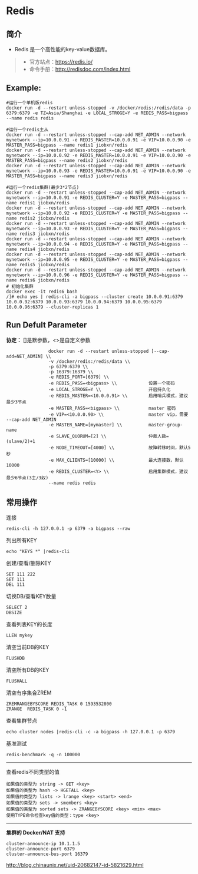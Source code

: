 Redis
===
## 简介
* Redis 是一个高性能的key-value数据库。
> * 官方站点：https://redis.io/
> * 命令手册：http://redisdoc.com/index.html

## Example:

    #运行一个单机版redis
    docker run -d --restart unless-stopped -v /docker/redis:/redis/data -p 6379:6379 -e TZ=Asia/Shanghai -e LOCAL_STROGE=Y -e REDIS_PASS=bigpass --name redis redis

    #运行一个redis主从
    docker run -d --restart unless-stopped --cap-add NET_ADMIN --network mynetwork --ip=10.0.0.91 -e REDIS_MASTER=10.0.0.91 -e VIP=10.0.0.90 -e MASTER_PASS=bigpass --name redis1 jiobxn/redis
    docker run -d --restart unless-stopped --cap-add NET_ADMIN --network mynetwork --ip=10.0.0.92 -e REDIS_MASTER=10.0.0.91 -e VIP=10.0.0.90 -e MASTER_PASS=bigpass --name redis2 jiobxn/redis 
    docker run -d --restart unless-stopped --cap-add NET_ADMIN --network mynetwork --ip=10.0.0.93 -e REDIS_MASTER=10.0.0.91 -e VIP=10.0.0.90 -e MASTER_PASS=bigpass --name redis3 jiobxn/redis

    #运行一个redis集群(最少3*2节点)
    docker run -d --restart unless-stopped --cap-add NET_ADMIN --network mynetwork --ip=10.0.0.91 -e REDIS_CLUSTER=Y -e MASTER_PASS=bigpass --name redis1 jiobxn/redis
    docker run -d --restart unless-stopped --cap-add NET_ADMIN --network mynetwork --ip=10.0.0.92 -e REDIS_CLUSTER=Y -e MASTER_PASS=bigpass --name redis2 jiobxn/redis
    docker run -d --restart unless-stopped --cap-add NET_ADMIN --network mynetwork --ip=10.0.0.93 -e REDIS_CLUSTER=Y -e MASTER_PASS=bigpass --name redis3 jiobxn/redis
    docker run -d --restart unless-stopped --cap-add NET_ADMIN --network mynetwork --ip=10.0.0.94 -e REDIS_CLUSTER=Y -e MASTER_PASS=bigpass --name redis4 jiobxn/redis
    docker run -d --restart unless-stopped --cap-add NET_ADMIN --network mynetwork --ip=10.0.0.95 -e REDIS_CLUSTER=Y -e MASTER_PASS=bigpass --name redis5 jiobxn/redis
    docker run -d --restart unless-stopped --cap-add NET_ADMIN --network mynetwork --ip=10.0.0.96 -e REDIS_CLUSTER=Y -e MASTER_PASS=bigpass --name redis6 jiobxn/redis
    # 初始化集群
    docker exec -it redis6 bash
    /]# echo yes | redis-cli -a bigpass --cluster create 10.0.0.91:6379 10.0.0.92:6379 10.0.0.93:6379 10.0.0.94:6379 10.0.0.95:6379 10.0.0.96:6379 --cluster-replicas 1


## Run Defult Parameter
**协定：** []是默参数，<>是自定义参数

					docker run -d --restart unless-stopped [--cap-add=NET_ADMIN] \\
					-v /docker/redis:/redis/data \\
					-p 6379:6379 \\
					-p 16379:16379 \\
					-e REDIS_PORT=[6379] \\
					-e REDIS_PASS=<bigpass> \\            设置一个密码
					-e LOCAL_STROGE=Y \\                  开启持久化
					-e REDIS_MASTER=<10.0.0.91> \\        启用哨兵模式，建议最少3节点
					-e MASTER_PASS=<bigpass> \\           master 密码
					-e VIP=<10.0.0.90> \\                 master vip，需要 --cap-add NET_ADMIN
					-e MASTER_NAME=[mymaster] \\          master-group-name
					-e SLAVE_QUORUM=[2] \\                仲裁人数=(slave/2)+1
					-e NODE_TIMEOUT=[4000] \\             故障转移时间，默认5秒
					-e MAX_CLIENTS=[10000] \\             最大连接数，默认10000
					-e REDIS_CLUSTER=<Y> \\               启用集群模式，建议最少6节点(3主/3奴)
					--name redis redis

## 常用操作

连接

    redis-cli -h 127.0.0.1 -p 6379 -a bigpass --raw

列出所有KEY

    echo "KEYS *" |redis-cli

创建/查看/删除KEY

    SET 111 222
    SET 111
    DEL 111

切换DB/查看KEY数量

    SELECT 2
    DBSIZE

查看列表KEY的长度

    LLEN mykey

清空当前DB的KEY

    FLUSHDB

清空所有DB的KEY

    FLUSHALL

清空有序集合ZREM

    ZREMRANGEBYSCORE REDIS_TASK 0 1593532800    
    ZRANGE  REDIS_TASK 0 -1

查看集群节点

    echo cluster nodes |redis-cli -c -a bigpass -h 127.0.0.1 -p 6379

基准测试

    redis-benchmark -q -n 100000

****

查看redis不同类型的值

    如果值的类型为 string -> GET <key>
    如果值的类型为 hash -> HGETALL <key>
    如果值的类型为 lists -> lrange <key> <start> <end>
    如果值的类型为 sets -> smembers <key>
    如果值的类型为 sorted sets -> ZRANGEBYSCORE <key> <min> <max>
    使用TYPE命令检查key值的类型：type <key>

****

**集群的 Docker/NAT 支持**

    cluster-announce-ip 10.1.1.5
    cluster-announce-port 6379
    cluster-announce-bus-port 16379

http://blog.chinaunix.net/uid-20682147-id-5821629.html
